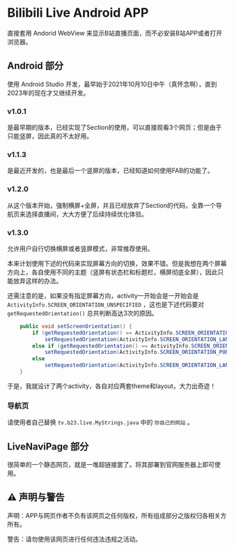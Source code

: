 # Bilibili Live Android APP

直接套用 Andorid WebView 来显示B站直播页面，而不必安装B站APP或者打开浏览器。

## Android 部分

使用 Android Studio 开发，最早始于2021年10月10日中午（真怀念啊），直到2023年的现在才又继续开发。

### v1.0.1

是最早期的版本，已经实现了Section的使用，可以直接观看3个网页；但是由于只能竖屏，因此真的不太好用。

### v1.1.3

是最近开发的，也是最后一个竖屏的版本，已经知道如何使用FAB的功能了。

### v1.2.0

从这个版本开始，强制横屏+全屏，并且已经放弃了Section的代码，全靠一个导航页来选择直播间，大大方便了后续持续优化体验。

### v1.3.0

允许用户自行切换横屏或者竖屏模式，非常推荐使用。

本来计划使用下述的代码来实现屏幕方向的切换，效果不错。但是我想在两个屏幕方向上，各自使用不同的主题（竖屏有状态栏和标题栏，横屏彻底全屏），因此只能放弃这样的办法。

还需注意的是，如果没有指定屏幕方向，activity一开始会是一开始会是 `ActivityInfo.SCREEN_ORIENTATION_UNSPECIFIED` ，这也是下述代码要对 `getRequestedOrientation()` 总共判断高达3次的原因。

```java
    public void setScreenOrientation() {
        if (getRequestedOrientation() == ActivityInfo.SCREEN_ORIENTATION_PORTRAIT)
            setRequestedOrientation(ActivityInfo.SCREEN_ORIENTATION_LANDSCAPE);
        else if (getRequestedOrientation() == ActivityInfo.SCREEN_ORIENTATION_LANDSCAPE)
            setRequestedOrientation(ActivityInfo.SCREEN_ORIENTATION_PORTRAIT);
        else
            setRequestedOrientation(ActivityInfo.SCREEN_ORIENTATION_LANDSCAPE);
    }
```

于是，我就设计了两个activity，各自对应两套theme和layout，大力出奇迹！

### 导航页

请使用者自己替换 `tv.b23.live.MyStrings.java` 中的 `你自己的网站` 。

## LiveNaviPage 部分

很简单的一个静态网页，就是一堆超链接罢了。将其部署到官网服务器上即可使用。

## ⚠ 声明与警告

声明：APP与网页作者不负有该网页之任何版权，所有组成部分之版权归各相关方所有。

警告：请勿使用该网页进行任何违法违规之活动。

